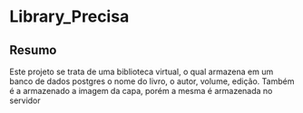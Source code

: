 # Library_Precisa

## Resumo

Este projeto se trata de uma biblioteca virtual, o qual armazena em um banco de dados postgres o nome do livro, o autor, volume, edição. Também é a armazenado a imagem da capa, porém a mesma é armazenada no servidor
